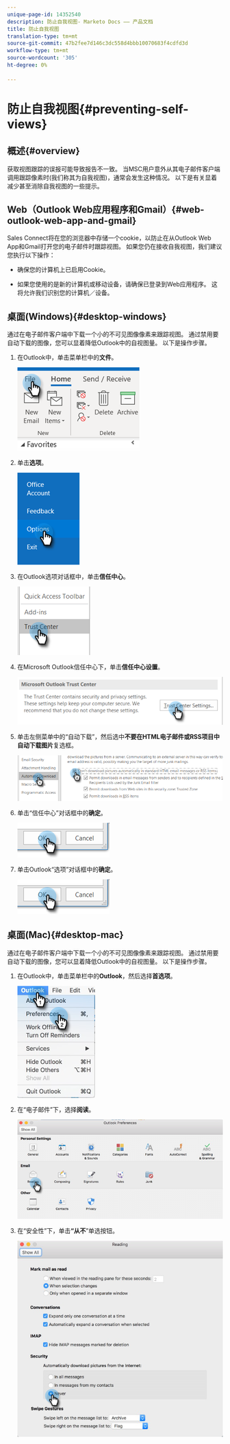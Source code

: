 ```yaml
---
unique-page-id: 14352540
description: 防止自我视图- Marketo Docs —— 产品文档
title: 防止自我视图
translation-type: tm+mt
source-git-commit: 47b2fee7d146c3dc558d4bbb10070683f4cdfd3d
workflow-type: tm+mt
source-wordcount: '305'
ht-degree: 0%

---
```



# 防止自我视图{#preventing-self-views}

## 概述{#overview}

获取视图跟踪的误报可能导致报告不一致。 当MSC用户意外从其电子邮件客户端调用跟踪像素时(我们称其为自我视图)，通常会发生这种情况。 以下是有关显着减少甚至消除自我视图的一些提示。

## Web（Outlook Web应用程序和Gmail）{#web-outlook-web-app-and-gmail}

Sales Connect将在您的浏览器中存储一个cookie，以防止在从Outlook Web App和Gmail打开您的电子邮件时跟踪视图。 如果您仍在接收自我视图，我们建议您执行以下操作：

* 确保您的计算机上已启用Cookie。

* 如果您使用的是新的计算机或移动设备，请确保已登录到Web应用程序。 这将允许我们识别您的计算机／设备。

## 桌面(Windows){#desktop-windows}

通过在电子邮件客户端中下载一个小的不可见图像像素来跟踪视图。 通过禁用要自动下载的图像，您可以显着降低Outlook中的自视图量。 以下是操作步骤。

1. 在Outlook中，单击菜单栏中的&#x200B;**文件**。

   ![](assets/win-1.png)

1. 单击&#x200B;**选项**。

   ![](assets/win-2.png)

1. 在Outlook选项对话框中，单击&#x200B;**信任中心**。

   ![](assets/win-3.png)

1. 在Microsoft Outlook信任中心下，单击&#x200B;**信任中心设置**。

   ![](assets/win-4.png)

1. 单击左侧菜单中的“自动下载”，然后选中&#x200B;**不要在HTML电子邮件或RSS项目中自动下载图片**&#x200B;复选框。

   ![](assets/win-5.png)

1. 单击“信任中心”对话框中的&#x200B;**确定**。

   ![](assets/win-6.png)

1. 单击Outlook“选项”对话框中的&#x200B;**确定**。

   ![](assets/win-6.png)

## 桌面(Mac){#desktop-mac}

通过在电子邮件客户端中下载一个小的不可见图像像素来跟踪视图。 通过禁用要自动下载的图像，您可以显着降低Outlook中的自视图量。 以下是操作步骤。

1. 在Outlook中，单击菜单栏中的&#x200B;**Outlook**，然后选择&#x200B;**首选项**。

   ![](assets/mac-1.png)

1. 在“电子邮件”下，选择&#x200B;**阅读**。

   ![](assets/mac-2.png)

1. 在“安全性”下，单击&#x200B;**“从不**”单选按钮。

   ![](assets/mac-3.png)

